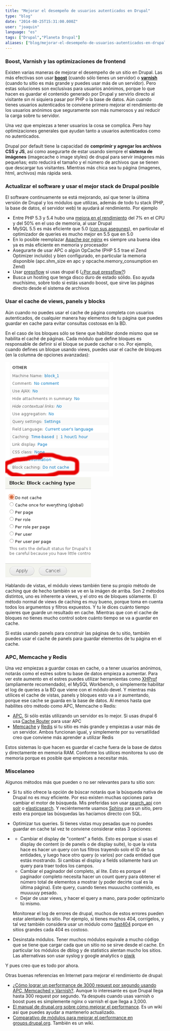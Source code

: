 ```yaml
---
title: "Mejorar el desempeño de usuarios autenticados en Drupal"
type: "blog"
date: "2014-08-25T15:31:00.000Z"
user: "joaquin"
language: "es"
tags: ["Drupal","Planeta Drupal"]
aliases: ["blog/mejorar-el-desempeño-de-usuarios-autenticados-en-drupal"]
---
```


### Boost, Varnish y las optimizaciones de frontend

Existen varias maneras de mejorar el desempeño de un sitio en Drupal. Las más efectivas son usar **[boost](https://drupal.org/project/boost)** (cuando sólo tienes un servidor) o **[varnish](https://www.drupal.org/project/varnish)** (cuando tu sitio es más grande y puedes usar más de un servidor). Pero estas soluciones son exclusivas para usuarios anónimos, porque lo que hacen es guardar el contenido generado por Drupal y servirlo directo al visitante sin ni siquiera pasar por PHP o la base de datos. Aún cuando tienes usuarios autenticados te conviene primero mejorar el rendimiento de los usuarios anónimos que seguramente son más numerosos y así reducir la carga sobre tu servidor.

Una vez que empiezas a tener usuarios la cosa se complica. Pero hay optimizaciones generales que ayudan tanto a usuarios autenticados como no autenticados.

Drupal por default tiene la capacidad de **comprimir y agregar los archivos CSS y JS**, así como asegurarte de estar usando siempre el **sistema de imágenes** (imagecache o image styles) de drupal para servir imágenes más pequeñas; esto reducirá el tamaño y el número de archivos que se tienen que descargar tus visitantes. Mientras más chica sea tu página (imagenes, html, archivos) más rápida será.

### Actualizar el software y usar el mejor stack de Drupal posible

El software continuamente se está mejorando, así que tener la última versión de Drupal y los módulos que utilizas, además de todo tu stack (PHP, la base de datos, el servidor web) te ayudará al rendimiento. Por ejemplo

*   Entre PHP 5.3 y 5.4 hubo una [mejora en el rendimiento](http://news.php.net/php.internals/57760) del 7% en el CPU y del 50% en el uso de memoria, al usar Drupal
*   MySQL 5.5 es más eficiente que 5.0 ([con sus asegunes](http://dba.stackexchange.com/questions/31412/which-mysql-version-to-use-5-1-or-5-5)), en particular el optimizador de queries es mucho mejor en 5.5 que en 5.0
*   En lo posible reemplazar [Apache por nginx](http://www.axai.com.mx/es/blog/setup-de-ambiente-de-desarrollo-ubuntu-debian) es siempre una buena idea ya es más eficiente en memoria y procesador
*   Asegurarte de usar APC o algún OpCache (PHP 5.5 trae el Zend Optimizer incluído) y bien configurado, en particular la memoria disponible (apc.shm\_size en apc y opcache.memory\_consumption en Zend)
*   Usar [pressflow](http://pressflow.org/) si usas drupal 6 ([¿Por qué pressflow?](http://fourword.fourkitchens.com/article/what-makes-pressflow-scale-1-faster-core-queries))
*   Busca un hosting que tenga disco duro de estado sólido. Eso ayuda muchísimo, sobre todo si estás usando boost, que sirve las páginas directo desde el sistema de archivos

### Usar el cache de views, panels y blocks

Aún cuando no puedes usar el cache de página completa con usuarios autenticados, de cualquier manera hay elementos de tu página que puedes guardar en cache para evitar consultas costosas en la BD.

En el caso de los bloques sólo se tiene que habilitar donde mismo que se habilita el caché de páginas. Cada módulo que define bloques es responsable de definir si el bloque se puede cachar o no. Por ejemplo, cuando defines un bloque usando views, puedes usar el cache de bloques (en la columna de opciones avanzadas):

![imagen de opciones avanzadas de un view](views_block.png "imagen de opciones avanzadas de un view")![opciones del cache de bloques](views_block_options.png "opciones del cache de bloques")

Hablando de vistas, el módulo views también tiene su propio método de caching que de hecho también se ve en la imágen de arriba. Son 2 métodos distintos, uno es inherente a views, y el otro es de bloques sólamente. El método normal de views de caching es muy bueno, porque toma en cuenta todos los argumentos y filtros expuestos. Y tu le dices cuánto tiempo quieres que guarde un resultado en cache. Mientras que con el cache de bloques no tienes mucho control sobre cuánto tiempo se va a guardar en cache.

Si estás usando panels para construir las páginas de tu sitio, también puedes usar el cache de panels para guardar elementos de tu página en el cache.

### APC, Memcache y Redis

Una vez empiezas a guardar cosas en cache, o a tener usuarios anónimos, notarás como el estres sobre tu base de datos empieza a aumentar. Para ver este aumento en el estres puedes utilizar herramientas como [XHProf](https://www.drupal.org/project/XHProf) (ampliamente recomendado), el MySQL Workbench, o simplemente habilitar el log de queries a la BD que viene con el módulo devel. Y mientras más utilices el cache de vistas, panels y bloques esto va a ir aumentando, porque ese cache se guarda en la base de datos. Al menos hasta que habilites otro método como APC, Memcache o Redis:

*   [APC.](https://www.drupal.org/project/apc) Si sólo estás utilizando un servidor es lo mejor. Si usas drupal 6 usa [Cache Router](https://www.drupal.org/project/cacherouter) para usar APC
*   [Memcache](https://www.drupal.org/project/memcache) y [Redis](https://www.drupal.org/project/redis) si tu sitio es más grande y empiezas a usar más de un servidor. Ambos funcionan igual, y simplemente por su versatilidad creo que conviene más aprender a utilizar Redis

Estos sistemas lo que hacen es guardar el cache fuera de la base de datos y directamente en memoria RAM. Conforme los utilices monitorea tu uso de memoria porque es posible que empieces a necesitar más.

### Miscelaneo

Algunos métodos más que pueden o no ser relevantes para tu sitio son:

*   Si tu sitio ofrece la opción de búscar notarás que la búsqueda nativa de Drupal no es muy eficiente. Por eso existen muchas opciones para cambiar el motor de búsqueda. Mis preferidas son usar [search\_api](https://drupal.org/project/search_api) con [solr](https://drupal.org/project/search_api_solr) o [elasticsearch](https://www.drupal.org/project/elasticsearch_connector). Y reciéntemente usamos [Sphinx](http://sphinxsearch.com/) para un sitio, pero esto era porque las búsquedas las hacíamos directo con SQL.
*   Optimizar tus queries. Si tienes vistas muy pesadas que no puedes guardar en cache tal vez te conviene considerar estas 3 opciones:
*   *   Cambiar el display de "content" a fields. Esto es porque si usas el display de content (o de panels o de display suite), lo que la vista hace es hacer un query con tus filtros trayendo solo el ID de tus entidades, y luego hace otro query (o varios) por cada entidad que estás mostrando. Si cambias el display a fields sólamente hará un query para traer todos los campos.
    *   Cambiar el paginador del completo, al lite. Esto es porque el paginador completo necesita hacer un count query para obtener el número total de elementos a mostrar (y poder decirte cual es la última página). Este query, cuando tienes muuuucho contenido, es muuuuuy pesado.
    *   Dejar de usar views, y hacer el query a mano, para poder optimizarlo tú mismo.
    
    Monitorear el log de errores de drupal, muchos de estos errores pueden estar alentando tu sitio. Por ejemplo, si tienes muchos 404, corrígelos, y tal vez también considera usar un módulo como [fast404](https://www.drupal.org/project/fast_404) porque en sitios grandes cada 404 es costoso.
    
*   Desinstala módulos. Tener muchos módulos equivale a mucho código que se tiene que cargar cada que un sitio no se sirve desde el cache. En particular los módulos de dblog y de statistics alentan mucho los sitios. Las alternativas son usar syslog y google analytics o [piwik](http://drupal.org/project/piwik)

Y pues creo que es todo por ahora.

Otras buenas referencias en Internet para mejorar el rendimiento de drupal:

*   [¿Cómo lograr un performance de 3000 request por segundo usando APC, Memcached y Varnish?](https://groups.drupal.org/node/25617). Aunque lo interesante es que Drupal llega hasta 300 request por segundo. Ya después cuando usas varnish o boost pues es simplemente nginx o varnish el que llega a 3,000.
*   [El manual de drupal.org sobre cómo mejorar el performance](https://www.drupal.org/node/627252). Es un wiki así que puedes ayudar a mantenerlo actualizado.
*   [Comparativo de módulos para mejorar el performance en groups.drupal.org](https://groups.drupal.org/node/21897). También es un wiki.